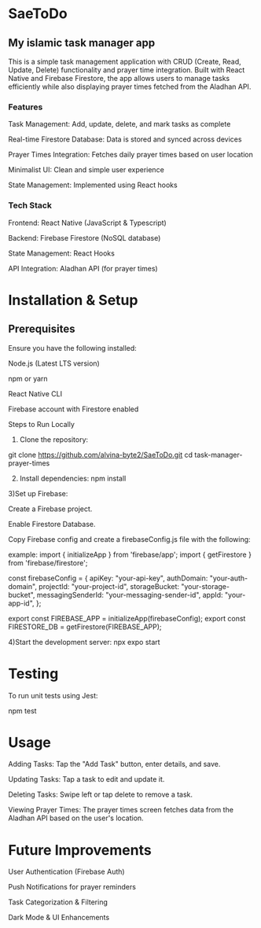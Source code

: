 # SaeToDo
## My islamic task manager app 
This is a simple task management application with CRUD (Create, Read, Update, Delete) functionality and prayer time integration. Built with React Native and Firebase Firestore, the app allows users to manage tasks efficiently while also displaying prayer times fetched from the Aladhan API.

### Features
Task Management: Add, update, delete, and mark tasks as complete

Real-time Firestore Database: Data is stored and synced across devices

Prayer Times Integration: Fetches daily prayer times based on user location

Minimalist UI: Clean and simple user experience

State Management: Implemented using React hooks

### Tech Stack
Frontend: React Native (JavaScript & Typescript)

Backend: Firebase Firestore (NoSQL database)

State Management: React Hooks

API Integration: Aladhan API (for prayer times)

# Installation & Setup
## Prerequisites
Ensure you have the following installed:

Node.js (Latest LTS version)

npm or yarn

React Native CLI

Firebase account with Firestore enabled

Steps to Run Locally
1) Clone the repository:

git clone https://github.com/alvina-byte2/SaeToDo.git
cd task-manager-prayer-times


2) Install dependencies:
npm install

3)Set up Firebase:

Create a Firebase project.

Enable Firestore Database.

Copy Firebase config and create a firebaseConfig.js file with the following:

example: 
import { initializeApp } from 'firebase/app';
import { getFirestore } from 'firebase/firestore';

const firebaseConfig = {
  apiKey: "your-api-key",
  authDomain: "your-auth-domain",
  projectId: "your-project-id",
  storageBucket: "your-storage-bucket",
  messagingSenderId: "your-messaging-sender-id",
  appId: "your-app-id",
};

export const FIREBASE_APP = initializeApp(firebaseConfig);
export const FIRESTORE_DB = getFirestore(FIREBASE_APP);

4)Start the development server:
npx expo start

# Testing 

To run unit tests using Jest:

npm test

# Usage
Adding Tasks: Tap the "Add Task" button, enter details, and save.

Updating Tasks: Tap a task to edit and update it.

Deleting Tasks: Swipe left or tap delete to remove a task.

Viewing Prayer Times: The prayer times screen fetches data from the Aladhan API based on the user's location.

# Future Improvements
User Authentication (Firebase Auth)

Push Notifications for prayer reminders

Task Categorization & Filtering

Dark Mode & UI Enhancements

